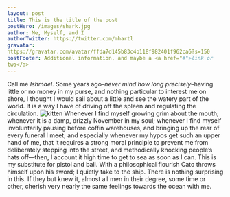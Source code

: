 ```yaml
---
layout: post
title: This is the title of the post
postHero: /images/shark.jpg
author: Me, Myself, and I
authorTwitter: https://twitter.com/mhartl
gravatar:
https://gravatar.com/avatar/ffda7d145b83c4b118f982401f962ca6?s=150
postFooter: Additional information, and maybe a <a href="#">link or
two</a>
---
```

Call me *Ishmael*. Some years ago–*never mind how long
precisely*–having little or no money in my purse, and nothing
particular to interest me on shore, I thought I would sail about a
little
and see the watery part of the world. It is a way I have of driving
off
the spleen and regulating the circulation.
<img class="pull-left" src="https://placekitten.com/g/400/200"
 alt="kitten">
Whenever I find myself growing grim about the mouth; whenever it is a
damp,
drizzly November in my soul; whenever I find myself involuntarily
pausing
before coffin warehouses, and bringing up the rear of every funeral I
meet;
and especially whenever my hypos get such an upper hand of me, that
it
requires a strong moral principle to prevent me from deliberately
stepping
into the street, and methodically knocking people’s hats off—then, I
account it high time to get to sea as soon as I can. This is my
substitute
for pistol and ball.
With a philosophical flourish Cato throws himself upon
his sword; I quietly take to the ship. There is nothing surprising in
this.
If they but knew it, almost all men in their degree, some time or
other,
cherish very nearly the same feelings towards the ocean with me.
